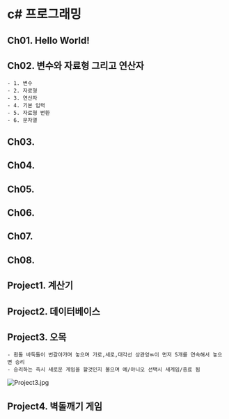 # c\# 프로그래밍

## Ch01. Hello World!
## Ch02. 변수와 자료형 그리고 연산자
	- 1. 변수
	- 2. 자료형
	- 3. 연산자
	- 4. 기본 입력
	- 5. 자료형 변환
	- 6. 문자열
	
## Ch03. 

## Ch04. 

## Ch05. 

## Ch06. 

## Ch07. 

## Ch08. 


## Project1. 계산기

## Project2. 데이터베이스

## Project3. 오목
	- 흰돌 바둑돌이 번갈아가며 놓으며 가로,세로,대각선 상관엉ㅄ이 먼저 5개를 연속해서 놓으면 승리
	- 승리하는 즉시 새로운 게임을 할것인지 물으며 예/아니오 선택시 새게임/종료 됨
![Project3.jpg](C:\Users\1302\Desktop\Study\Project3\Project3.jpg)

## Project4. 벽돌깨기 게임

